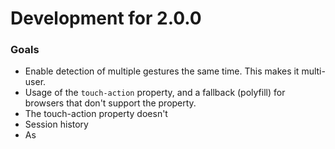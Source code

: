 # Development for 2.0.0

### Goals
- Enable detection of multiple gestures the same time. This makes it multi-user.
- Usage of the `touch-action` property, and a fallback (polyfill) for browsers that don't support the property.
- The touch-action property doesn't
- Session history
- As

